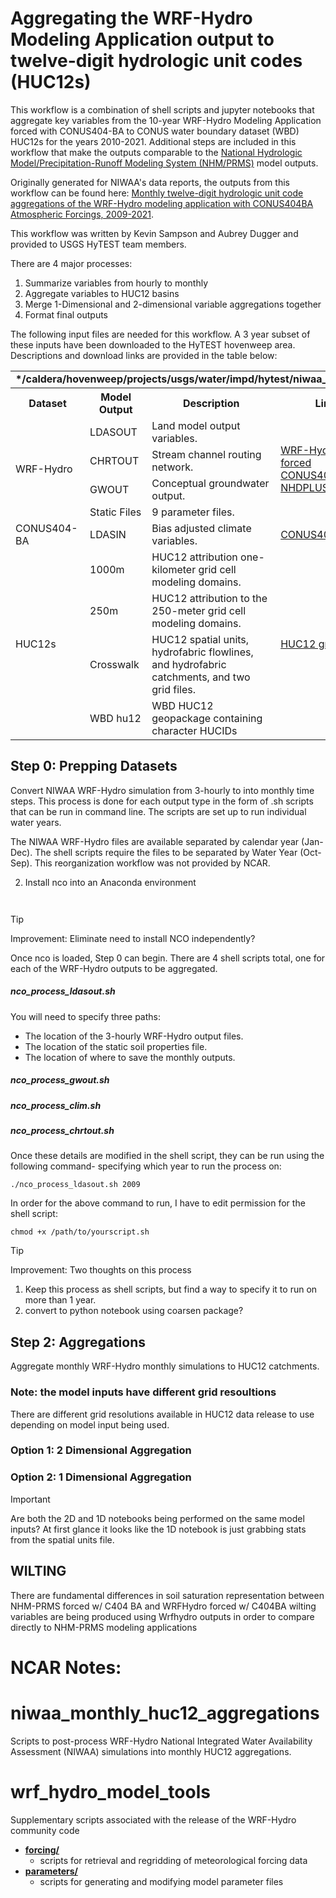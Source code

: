 # Aggregating the WRF-Hydro Modeling Application output to twelve-digit hydrologic unit codes (HUC12s)

This workflow is a combination of shell scripts and jupyter notebooks that aggregate key variables from the 10-year WRF-Hydro Modeling Application forced with CONUS404-BA to CONUS water boundary dataset (WBD) HUC12s for the years 2010-2021. Additional steps are included in this workflow that make the outputs comparable to the [National Hydrologic Model/Precipitation-Runoff Modeling System (NHM/PRMS)](https://www.usgs.gov/mission-areas/water-resources/science/national-hydrologic-model-infrastructure) model outputs. 

Originally generated for NIWAA's data reports, the outputs from this workflow can be found here: [Monthly twelve-digit hydrologic unit code aggregations of the WRF-Hydro modeling application with CONUS404BA Atmospheric Forcings, 2009-2021](https://www.sciencebase.gov/catalog/item/6411fd40d34eb496d1cdc99d).

This workflow was written by Kevin Sampson and Aubrey Dugger and provided to USGS HyTEST team members. 

There are 4 major processes: 
1. Summarize variables from hourly to monthly
2. Aggregate variables to HUC12 basins
3. Merge 1-Dimensional and 2-dimensional variable aggregations together
4. Format final outputs

The following input files are needed for this workflow. A 3 year subset of these inputs have been downloaded to the HyTEST hovenweep area. Descriptions and download links are provided in the table below:

<table>
  <tr>
    <td colspan="5" align="center"><b>*/caldera/hovenweep/projects/usgs/water/impd/hytest/niwaa_wrfhydro_monthly_huc12_aggregations_sample_data</b></td>
  </tr>
  <tr>  
    <th>Dataset</th>
    <th>Model Output</th>
    <th>Description</th>
    <th>Link</th>
    <th>*Hovenweep Location</th>
  </tr>
  <tr>
    <td rowspan="4">WRF-Hydro</td>
    <td>LDASOUT</td>
    <td>Land model output variables.</td>
    <td rowspan="4"><a href="https://www.sciencebase.gov/catalog/item/661039a6d34e6334665050f4">WRF-Hydro forced CONUS404-BA NHDPLUSV2</a></td>
    <td>*/LDASOUT</td>
  </tr>
  <tr>
    <td>CHRTOUT</td>
    <td>Stream channel routing network.</td>
    <td>*/CHRTOUT</td>
  </tr>
  <tr>
    <td>GWOUT</td>
    <td>Conceptual groundwater output.</td>
    <td>*/GWOUT</td>
  </tr>
  <tr>
    <td>Static Files</td>
    <td>9 parameter files.</td>
    <td>*/static_niwaa_wrf_hydro_files</td>
  </tr>
  <tr>
    <td>CONUS404-BA</td>
    <td>LDASIN</td>
    <td>Bias adjusted climate variables.</td>
    <td><a href="https://www.sciencebase.gov/catalog/item/64f77acad34ed30c20544c18">CONUS404-BA</a></td>
    <td>*/LDASIN</td>
  </tr>
    <tr>
    <td rowspan="4">HUC12s</td>
    <td>1000m</td>
    <td>HUC12 attribution one-kilometer grid cell modeling domains.</td>
    <td rowspan="4"><a href="https://www.sciencebase.gov/catalog/item/6411fd40d34eb496d1cdc99d">HUC12 grids</a></td>
    <td>*/HUC12_grids/HUC12s_on_1000m_grid.tif</td>
  </tr>
  <tr>
    <td>250m</td>
    <td>HUC12 attribution to the 250-meter grid cell modeling domains.</td>
    <td>*/HUC12_grids/HUC12s_on_250m_grid.tif</td>
  </tr>
  <tr>
    <td>Crosswalk</td>
    <td>HUC12 spatial units, hydrofabric flowlines, and hydrofabric catchments, and two grid files.</td>
    <td>*/HUC12_grids/Final_HUC12IDs.tif</td>
  </tr>
  <tr>
    <td>WBD hu12</td>
    <td>WBD HUC12 geopackage containing character HUCIDs</td>
    <td><a href="https://www.sciencebase.gov/catalog/item/63cb38b2d34e06fef14f40ad">WBD gpkg</a></td>
    <td>*/HUC12_grids/HUC12.gpkg</td>
  </tr>
</table>


## Step 0: Prepping Datasets
Convert NIWAA WRF-Hydro simulation from 3-hourly to into monthly time steps. 
This process is done for each output type in the form of .sh scripts that can be run in command line.
The scripts are set up to run individual water years. 

The NIWAA WRF-Hydro files are available separated by calendar year (Jan-Dec). The shell scripts require the files to be separated by Water Year (Oct-Sep). This reorganization workflow was not provided by NCAR. 







2. Install nco into an Anaconda environment
```


```

> [!TIP]
> Improvement: Eliminate need to install NCO independently? 


Once nco is loaded, Step 0 can begin. There are 4 shell scripts total, one for each of the WRF-Hydro outputs to be aggregated. 
##### nco_process_ldasout.sh
You will need to specify three paths: 
  - The location of the 3-hourly WRF-Hydro output files.
  - The location of the static soil properties file.
  - The location of where to save the monthly outputs.
##### nco_process_gwout.sh

##### nco_process_clim.sh

##### nco_process_chrtout.sh

Once these details are modified in the shell script, they can be run using the following command- specifying which year to run the process on: 
```
./nco_process_ldasout.sh 2009
```
In order for the above command to run, I have to edit permission for the shell script: 
```
chmod +x /path/to/yourscript.sh
```




> [!TIP]
> Improvement: Two thoughts on this process
> 1. Keep this process as shell scripts, but find a way to specify it to run on more than 1 year.
> 2. convert to python notebook using coarsen package? 




## Step 2: Aggregations
Aggregate monthly WRF-Hydro monthly simulations to HUC12 catchments. 

### Note: the model inputs have different grid resoultions 
There are different grid resolutions available in HUC12 data release to use depending on model input being used. 

### Option 1: 2 Dimensional Aggregation


### Option 2: 1 Dimensional Aggregation

> [!IMPORTANT]
> Are both the 2D and 1D notebooks being performed on the same model inputs? At first glance it looks like the 1D notebook is just grabbing stats from the spatial units file. 




## WILTING
There are fundamental differences in soil saturation representation between NHM-PRMS forced w/ C404 BA and WRFHydro forced w/ C404BA
wilting variables are being produced using Wrfhydro outputs in order to compare directly to NHM-PRMS modeling applications


# NCAR Notes: 
# niwaa_monthly_huc12_aggregations
Scripts to post-process WRF-Hydro National Integrated Water Availability Assessment (NIWAA) simulations into monthly HUC12 aggregations.

# wrf_hydro_model_tools
Supplementary scripts associated with the release of the WRF-Hydro community code

+ **[forcing/](/forcing)**
  + scripts for retrieval and regridding of meteorological forcing data
+ **[parameters/](/parameters)**
  + scripts for generating and modifying model parameter files
